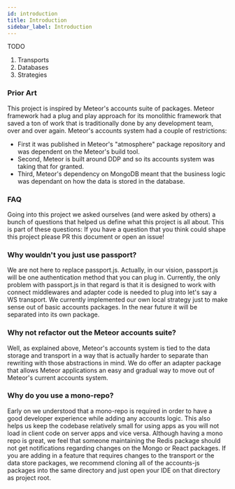 ```yaml
---
id: introduction
title: Introduction
sidebar_label: Introduction
---
```


TODO

1. Transports
2. Databases
3. Strategies

### Prior Art

This project is inspired by Meteor's accounts suite of packages. Meteor framework had a plug and play approach for its monolithic framework that saved a ton of work that is traditionally done by any development team, over and over again. Meteor's accounts system had a couple of restrictions:

- First it was published in Meteor's "atmosphere" package repository and was dependent on the Meteor's build tool.
- Second, Meteor is built around DDP and so its accounts system was taking that for granted.
- Third, Meteor's dependency on MongoDB meant that the business logic was dependant on how the data is stored in the database.

### FAQ

Going into this project we asked ourselves (and were asked by others) a bunch of questions that helped us define what this project is all about. This is part of these questions: If you have a question that you think could shape this project please PR this document or open an issue!

### Why wouldn't you just use passport?

We are not here to replace passport.js. Actually, in our vision, passport.js will be one authentication method that you can plug in. Currently, the only problem with passport.js in that regard is that it is designed to work with connect middlewares and adapter code is needed to plug into let's say a WS transport. We currently implemented our own local strategy just to make sense out of basic accounts packages. In the near future it will be separated into its own package.

### Why not refactor out the Meteor accounts suite?

Well, as explained above, Meteor's accounts system is tied to the data storage and transport in a way that is actually harder to separate than rewriting with those abstractions in mind. We do offer an adapter package that allows Meteor applications an easy and gradual way to move out of Meteor's current accounts system.

### Why do you use a mono-repo?

Early on we understood that a mono-repo is required in order to have a good developer experience while adding any accounts logic. This also helps us keep the codebase relatively small for using apps as you will not load in client code on server apps and vice versa. Although having a mono repo is great, we feel that someone maintaining the Redis package should not get notifications regarding changes on the Mongo or React packages. If you are adding in a feature that requires changes to the transport or the data store packages, we recommend cloning all of the accounts-js packages into the same directory and just open your IDE on that directory as project root.
